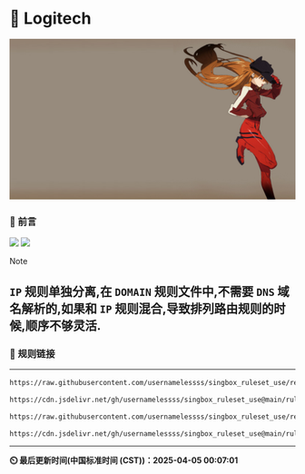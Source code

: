 
# 🧸 Logitech
![](https://raw.githubusercontent.com/usernamelessss/picture-bed/main/images/202504042256831.jpg)
### 📣 前言
![](https://shields.io/badge/-移除重复规则-ff69b4) ![](https://shields.io/badge/-IP&nbsp;规则单独存放不与&nbsp;DOMAIN&nbsp;等混合-green)
> [!NOTE]
**`IP` 规则单独分离,在 `DOMAIN` 规则文件中,不需要 `DNS` 域名解析的,如果和 `IP` 规则混合,导致排列路由规则的时候,顺序不够灵活.**
---

###  🔗 规则链接
---

```url
https://raw.githubusercontent.com/usernamelessss/singbox_ruleset_use/refs/heads/main/rule/Logitech/Logitech_No_IP.json
```

```url
https://cdn.jsdelivr.net/gh/usernamelessss/singbox_ruleset_use@main/rule/Logitech/Logitech_No_IP.json
```

```url
https://raw.githubusercontent.com/usernamelessss/singbox_ruleset_use/refs/heads/main/rule/Logitech/Logitech_No_IP.srs
```

```url
https://cdn.jsdelivr.net/gh/usernamelessss/singbox_ruleset_use@main/rule/Logitech/Logitech_No_IP.srs
```

---
**⏲️ 最后更新时间(中国标准时间 (CST))：2025-04-05 00:07:01**